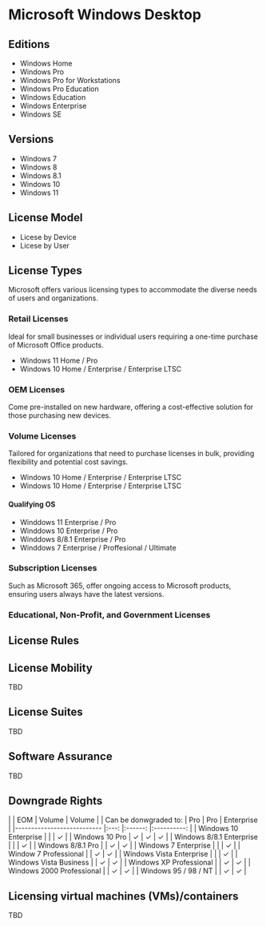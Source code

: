 # Microsoft Windows Desktop

## Editions
- Windows Home
- Windows Pro
- Windows Pro for Workstations
- Windows Pro Education
- Windows Education
- Windows Enterprise
- Windows SE

## Versions
- Windows 7
- Windows 8
- Windows 8.1
- Windows 10
- Windows 11

## License Model
- Licese by Device
- Licese by User

## License Types
Microsoft offers various licensing types to accommodate the diverse needs of users and organizations.

### Retail Licenses
Ideal for small businesses or individual users requiring a one-time purchase of Microsoft Office products.
- Windows 11 Home / Pro
- Windows 10 Home / Enterprise / Enterprise LTSC

### OEM Licenses
Come pre-installed on new hardware, offering a cost-effective solution for those purchasing new devices.

### Volume Licenses
Tailored for organizations that need to purchase licenses in bulk, providing flexibility and potential cost savings.
- Windows 10 Home / Enterprise / Enterprise LTSC
- Windows 10 Home / Enterprise / Enterprise LTSC

#### Qualifying OS
- Winddows 11 Enterprise / Pro
- Winddows 10 Enterprise / Pro
- Winddows 8/8.1 Enterprise / Pro
- Winddows 7 Enterprise / Proffesional / Ultimate

### Subscription Licenses
Such as Microsoft 365, offer ongoing access to Microsoft products, ensuring users always have the latest versions.

### Educational, Non-Profit, and Government Licenses

## License Rules

## License Mobility
TBD

## License Suites
TBD

## Software Assurance
TBD

## Downgrade Rights
|                           	| EOM 	| Volume 	|   Volume   	|
| Can be donwgraded to:     	| Pro 	|   Pro  	| Enterprise 	|
|---------------------------	|:---:	|:------:	|:----------:	|
| Windows 10 Enterprise     	|     	|        	|      ✓     	|
| Windows 10 Pro            	|  ✓  	|    ✓   	|      ✓     	|
| Windows 8/8.1 Enterprise  	|     	|        	|      ✓     	|
| Windows 8/8.1 Pro         	|     	|    ✓   	|      ✓     	|
| Windows 7 Enterprise      	|     	|        	|      ✓     	|
| Window 7 Professional     	|     	|    ✓   	|      ✓     	|
| Windows Vista Enterprise  	|     	|        	|      ✓     	|
| Windows Vista Business    	|     	|    ✓   	|      ✓     	|
| Windows XP Professional   	|     	|    ✓   	|      ✓     	|
| Windows 2000 Professional 	|     	|    ✓   	|      ✓     	|
| Windows 95 / 98 / NT      	|     	|    ✓   	|      ✓     	|

## Licensing virtual machines (VMs)/containers
TBD
